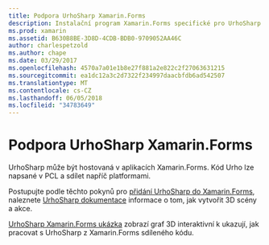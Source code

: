 ```yaml
---
title: Podpora UrhoSharp Xamarin.Forms
description: Instalační program Xamarin.Forms specifické pro UrhoSharp.
ms.prod: xamarin
ms.assetid: B630B8BE-3D8D-4CDB-BDB0-9709052AA46C
author: charlespetzold
ms.author: chape
ms.date: 03/29/2017
ms.openlocfilehash: 4570a7a01e1b8e27f881a2e822c2f27063631215
ms.sourcegitcommit: ea1dc12a3c2d7322f234997daacbfdb6ad542507
ms.translationtype: MT
ms.contentlocale: cs-CZ
ms.lasthandoff: 06/05/2018
ms.locfileid: "34783649"
---
```

# <a name="urhosharp-xamarinforms-support"></a>Podpora UrhoSharp Xamarin.Forms

UrhoSharp může být hostovaná v aplikacích Xamarin.Forms. Kód Urho lze napsané v PCL a sdílet napříč platformami.

Postupujte podle těchto pokynů pro [přidání UrhoSharp do Xamarin.Forms](~/xamarin-forms/user-interface/graphics/urhosharp.md), naleznete [UrhoSharp dokumentace](~/graphics-games/urhosharp/using.md) informace o tom, jak vytvořit 3D scény a akce.

[UrhoSharp Xamarin.Forms ukázka](https://github.com/xamarin/urho-samples/tree/master/FormsSample) zobrazí graf 3D interaktivní k ukazují, jak pracovat s UrhoSharp z Xamarin.Forms sdíleného kódu.

